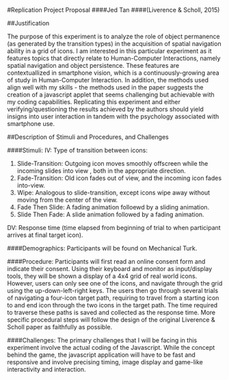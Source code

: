 #Replication Project Proposal
####Jed Tan
####(Liverence & Scholl, 2015)

##Justification

The purpose of this experiment is to analyze the role of object permanence (as generated by the transition types) in the acquisition of spatial navigation ability in a grid of icons. I am interested in this particular experiment as it features topics that directly relate to Human-Computer Interactions, namely spatial navigation and object persistence. These features are contextuallized in smartphone vision, which is a continuously-growing area of study in Human-Computer Interaction. In addition, the methods used align well with my skills - the methods used in the paper suggests the creation of a javascript applet that seems challenging but achievable with my coding capabilities. Replicating this experiment and either verifying/questioning the results achieved by the authors should yield insigns into user interaction in tandem with the psychology associated with smartphone use.

##Description of Stimuli and Procedures, and Challenges

####Stimuli:
IV: Type of transition between icons:

1. Slide-Transition: Outgoing icon moves smoothly offscreen while the incoming slides into view , both in the appropriate direction.
2. Fade-Transition: Old icon fades out of view, and the incoming icon fades into-view.
3. Wipe: Analogous to slide-transition, except icons wipe away without moving from the center of the view.
4. Fade Then Slide: A fading animation folloewd by a sliding animation.
5. Slide Then Fade: A slide animation followed by a fading animation.

DV: Response time (time elapsed from beginning of trial to when participant arrives at final target icon).

####Demographics: 
Participants will be found on Mechanical Turk.

####Procedure:
Participants will first read an online consent form and indicate their consent. Using their keyboard and monitor as input/display tools, they will be shown a display of a 4x4 grid of real world icons. However, users can only see one of the icons, and navigate through the grid using the up-down-left-right keys. The users then go through several trials of navigating a four-icon target path, requiring to travel from a starting icon to and end icon through the two icons in the target path. The time required to traverse these paths is saved and collected as the response time. More specific procedural steps will follow the design of the original Liverence & Scholl paper as faithfully as possible.

####Challenges: 
The primary challenges that I will be facing in this experiment involve the actual coding of the Javascript. While the concept behind the game, the javascript application will have to be fast and responsive and involve precising timing, image display and game-like interactivity and interaction. 
